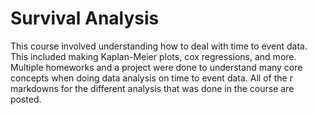 # Survival Analysis

This course involved understanding how to deal with time to event data. This included making Kaplan-Meier plots, cox regressions, and more. Multiple homeworks and a project were done to understand many core concepts when doing data analysis on time to event data. All of the r markdowns for the different analysis that was done in the course are posted.
